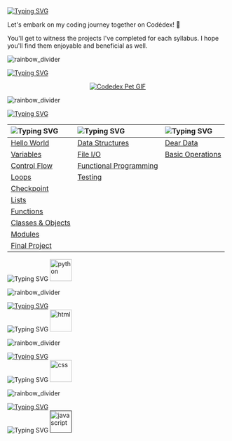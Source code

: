 <a href="https://git.io/typing-svg">
   <img src="https://readme-typing-svg.demolab.com?font=Pixelify+Sans&size=50&duration=1&pause=99999&color=087B78&random=false&width=435&height=70&lines=Hello" alt="Typing SVG" />
</a>

Let's embark on my coding journey together on Codédex! 🦄

You'll get to witness the projects I've completed for each syllabus. I hope you'll find them enjoyable and beneficial as well.

![rainbow_divider](https://github.com/priscee/priscee/assets/85870933/66ce3aeb-6251-488d-9616-26c4bd8eacb6)

<!--codèdex pet-->
<a href="https://git.io/typing-svg"><img src="https://readme-typing-svg.demolab.com?font=Pixelify+Sans&size=40&duration=1&pause=99999&color=FFFFFF&random=false&width=435&lines=cod%C3%A8dex+pet" alt="Typing SVG" /></a>

<p align="center">
   <a href="https://www.codedex.io/@genemod/30-nites-of-code/"><img src="https://www.codedex.io/images/code-nights/baby-happy-dragon.gif" alt="Codedex Pet GIF"></a>
</p>

![rainbow_divider](https://github.com/priscee/priscee/assets/85870933/66ce3aeb-6251-488d-9616-26c4bd8eacb6)

<!--python-->
<a href="https://git.io/typing-svg">
   <img src="https://readme-typing-svg.demolab.com?font=Pixelify+Sans&size=40&duration=1&pause=99999&color=FF9529FF&random=false&width=435&lines=Python" alt="Typing SVG" />
</a>

<br>

| <img src="https://readme-typing-svg.demolab.com?font=Pixelify+Sans&size=35&duration=1&pause=99999&vCenter=true&color=4FDBFFFF&random=false&width=380&height=45&lines=The+Legend+of+Python" alt="Typing SVG"/> | <img src="https://readme-typing-svg.demolab.com?font=Pixelify+Sans&size=35&duration=1&pause=99999&vCenter=true&color=4FDBFFFF&random=false&width=380&height=45&lines=Intermediate+Python" alt="Typing SVG"/> | <img src="https://readme-typing-svg.demolab.com?font=Pixelify+Sans&size=35&duration=1&pause=99999&vCenter=true&color=4FDBFFFF&random=false&width=380&height=45&lines=NumPy" alt="Typing SVG"/> |
|:---|:---|:---|
| [Hello World](https://github.com/priscee/Codedex/tree/main/Python/Learn/The%20Legend%20of%20Python/01.%20Hello%20World) | [Data Structures](https://github.com/priscee/Codedex/tree/main/Python/Learn/Intermediate%20Python/01.%20Data%20Structures) | [Dear Data](https://github.com/priscee/Codedex/tree/main/Python/Learn/NumPy/01.%20Dear%20Data) |
| [Variables](https://github.com/priscee/Codedex/tree/main/Python/Learn/The%20Legend%20of%20Python/02.%20Variables) | [File I/O](https://github.com/priscee/Codedex/tree/main/Python/Learn/Intermediate%20Python/02.%20File%20I%3AO) | [Basic Operations](https://github.com/priscee/Codedex/tree/main/Python/Learn/NumPy/02.%20Basic%20Operationshttps://github.com/priscee/Codedex/tree/main/Python/Learn/NumPy/02.%20Basic%20Operations) |
| [Control Flow](https://github.com/priscee/Codedex/tree/main/Python/Learn/The%20Legend%20of%20Python/03.%20Control%20Flow) | [Functional Programming](https://github.com/priscee/Codedex/tree/main/Python/Learn/Intermediate%20Python/03.%20Functional%20Programming) |  |
| [Loops](https://github.com/priscee/Codedex/tree/main/Python/Learn/The%20Legend%20of%20Python/04.%20Loops) | [Testing](https://github.com/priscee/Codedex/tree/main/Python/Learn/Intermediate%20Python/04.%20Testing) |  |
| [Checkpoint](https://github.com/priscee/Codedex/tree/main/Python/Learn/The%20Legend%20of%20Python/Checkpoint) |  |  |
| [Lists](https://github.com/priscee/Codedex/tree/main/Python/Learn/The%20Legend%20of%20Python/05.%20Lists) |  |  |
| [Functions](https://github.com/priscee/Codedex/tree/main/Python/Learn/The%20Legend%20of%20Python/06.%20Functions) |  |  |
| [Classes & Objects](https://github.com/priscee/Codedex/tree/main/Python/Learn/The%20Legend%20of%20Python/07.%20Classes%20%26%20Objects) |  |  |
| [Modules](https://github.com/priscee/Codedex/tree/main/Python/Learn/The%20Legend%20of%20Python/08.%20Modules) |  |  |
| [Final Project](https://github.com/priscee/Codedex/tree/main/Python/Learn/The%20Legend%20of%20Python/Final%20Project) |  |  |

<a>
   <img src="https://readme-typing-svg.demolab.com?font=Pixelify+Sans&size=20&duration=1&pause=99999&vCenter=true&color=F535AA&random=false&width=120&height=40&lines=Certificate: " alt="Typing SVG"/>
      <a href="https://drive.google.com/file/d/1-I0p1T5Q5o19ljpFz9WroZ93BsWGMcJ2/view?usp=sharing" target="_blank">
         <img src="https://github.com/priscee/Codedex/assets/85870933/d4cc38c7-d7ff-4df7-97ec-f41a987428c8" alt="python" width=50px height=50px>
      </a>
</a>


![rainbow_divider](https://github.com/priscee/priscee/assets/85870933/66ce3aeb-6251-488d-9616-26c4bd8eacb6)

<!--HTML-->
<a href="https://git.io/typing-svg">
   <img src="https://readme-typing-svg.demolab.com?font=Pixelify+Sans&size=40&duration=1&pause=99999&color=FF9529FF&random=false&width=435&lines=HTML" alt="Typing SVG" />
</a>

<br>

<a>
   <img src="https://readme-typing-svg.demolab.com?font=Pixelify+Sans&size=20&duration=1&pause=99999&vCenter=true&color=F535AA&random=false&width=120&height=40&lines=Certificate: " alt="Typing SVG"/>
      <a href="https://drive.google.com/file/d/1xdeabjwg5oASGPovf26Lo-ttwqHi3Dw2/view?usp=sharing" target="_blank">
         <img src="https://github.com/priscee/Codedex/assets/85870933/96faa305-e0c0-4f5d-a244-17964a585f1f" alt="html" width=50px height=50px>
      </a>
</a>

![rainbow_divider](https://github.com/priscee/priscee/assets/85870933/66ce3aeb-6251-488d-9616-26c4bd8eacb6)

<!--CSS-->
<a href="https://git.io/typing-svg">
   <img src="https://readme-typing-svg.demolab.com?font=Pixelify+Sans&size=40&duration=1&pause=99999&color=FF9529FF&random=false&width=435&lines=CSS" alt="Typing SVG" />
</a>

<br>

<a>
   <img src="https://readme-typing-svg.demolab.com?font=Pixelify+Sans&size=20&duration=1&pause=99999&vCenter=true&color=F535AA&random=false&width=120&height=40&lines=Certificate: " alt="Typing SVG"/>
      <a href="https://drive.google.com/file/d/1o7UKZSOc-7kr2lx4KjcrXfzaE9jVXfoF/view?usp=sharing" target="_blank">
        <img src="https://github.com/priscee/Codedex/assets/85870933/67592c57-730b-45c0-8159-3ceb8e959261" alt="css" width=50px height=50px>
     </a>
</a>

![rainbow_divider](https://github.com/priscee/priscee/assets/85870933/66ce3aeb-6251-488d-9616-26c4bd8eacb6)

<!--JavaScript-->
<a href="https://git.io/typing-svg">
   <img src="https://readme-typing-svg.demolab.com?font=Pixelify+Sans&size=40&duration=1&pause=99999&color=FF9529FF&random=false&width=435&lines=Javascript" alt="Typing SVG" />
</a>

<br>

<a>
   <img src="https://readme-typing-svg.demolab.com?font=Pixelify+Sans&size=20&duration=1&pause=99999&vCenter=true&color=F535AA&random=false&width=180&height=40&lines=Certificate: (WIP)" alt="Typing SVG"/>
      <a href="" target="_blank">
         <img src="https://github.com/priscee/Codedex/assets/85870933/c1d85e09-3159-436f-b217-98484b97e8b9" alt="javascript" width=50px height=50px>
      </a>
</a>
